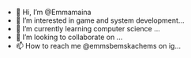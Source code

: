 - 👋 Hi, I’m @Emmamaina
- 👀 I’m interested in game and system development...
- 🌱 I’m currently learning computer science ...
- 💞️ I’m looking to collaborate on ...
- 📫 How to reach me @emmsbemskachems on ig...

<!---
Emmamaina/Emmamaina is a ✨ special ✨ repository because its `README.md` (this file) appears on your GitHub profile.
You can click the Preview link to take a look at your changes.
--->
